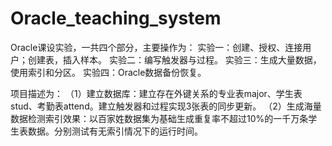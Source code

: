 # Oracle_teaching_system
Oracle课设实验，一共四个部分，主要操作为：
实验一：创建、授权、连接用户；创建表，插入样本。
实验二：编写触发器与过程。
实验三：生成大量数据，使用索引和分区。
实验四：Oracle数据备份恢复。

项目描述为：
（1）建立数据库：建立存在外键关系的专业表major、学生表stud、考勤表attend。建立触发器和过程实现3张表的同步更新。
（2）生成海量数据检测索引效果：以百家姓数据集为基础生成重复率不超过10%的一千万条学生表数据。分别测试有无索引情况下的运行时间。
